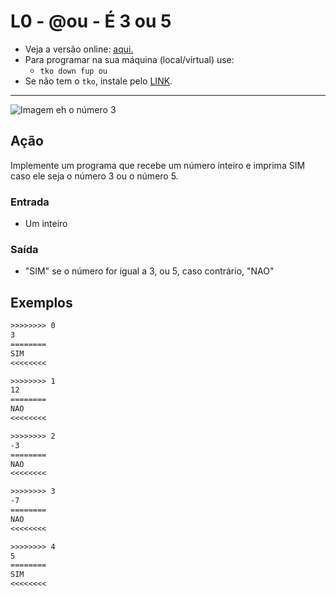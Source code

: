 # L0 - @ou - É 3 ou 5

- Veja a versão online: [aqui.](https://github.com/qxcodefup/arcade/blob/master/base/ou/Readme.md)
- Para programar na sua máquina (local/virtual) use:
  - `tko down fup ou`
- Se não tem o `tko`, instale pelo [LINK](https://github.com/senapk/tko#tko).

---

![Imagem eh o número 3](https://raw.githubusercontent.com/qxcodefup/arcade/master/base/ou/cover.jpg)

## Ação

Implemente um programa que recebe um número inteiro e imprima SIM caso ele seja o
número 3 ou o número 5.

### Entrada

- Um inteiro

### Saída

- "SIM" se o número for igual a 3, ou 5, caso contrário, "NAO"

## Exemplos

```txt
>>>>>>>> 0
3
========
SIM
<<<<<<<<

>>>>>>>> 1
12
========
NAO
<<<<<<<<

>>>>>>>> 2
-3
========
NAO
<<<<<<<<

>>>>>>>> 3
-7
========
NAO
<<<<<<<<

>>>>>>>> 4
5
========
SIM
<<<<<<<<
```
